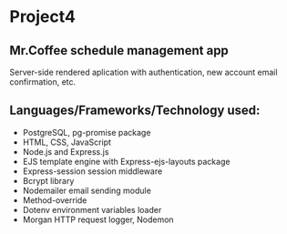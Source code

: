 # Project4
## Mr.Coffee schedule management app
Server-side rendered aplication with authentication, new account email confirmation, etc.
## Languages/Frameworks/Technology used:
- PostgreSQL, pg-promise package
- HTML, CSS, JavaScript
- Node.js and Express.js
- EJS template engine with Express-ejs-layouts package
- Express-session session middleware
- Bcrypt library
- Nodemailer email sending module
- Method-override
- Dotenv environment variables loader
- Morgan HTTP request logger, Nodemon